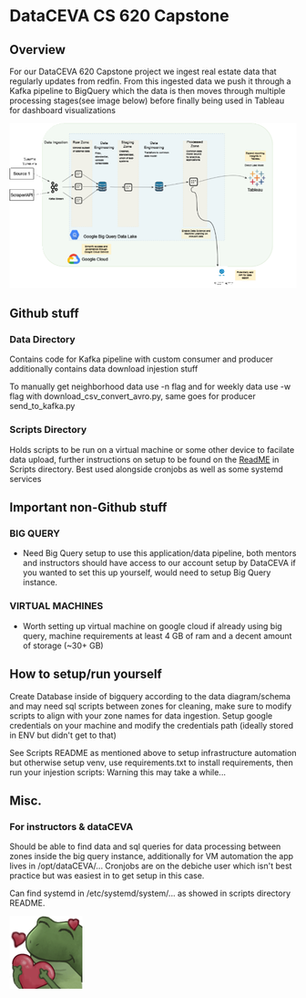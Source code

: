 # DataCEVA CS 620 Capstone 


## Overview
For our DataCEVA 620 Capstone project we ingest real estate data that regularly updates from redfin. From this ingested data we push it through a Kafka pipeline to BigQuery which the data is then moves through multiple processing stages(see image below) before finally being used in Tableau for dashboard visualizations

![Data Diagram](https://github.com/DataCEVA-fall2024/data-ingestion/blob/add_neighborhood_data/Data%20Diagram.png?raw=true)

## Github stuff

### Data Directory
Contains code for Kafka pipeline with custom consumer and producer additionally contains data download injestion stuff

To manually get neighborhood data use -n flag and for weekly data use -w flag with download_csv_convert_avro.py, same goes for producer send_to_kafka.py

### Scripts Directory
Holds scripts to be run on a virtual machine or some other device to facilate data upload, further instructions on setup to be found on the [ReadME](https://github.com/DataCEVA-fall2024/data-ingestion/blob/add_neighborhood_data/scripts/README.md) in Scripts directory. Best used alongside cronjobs as well as some systemd services


## Important non-Github stuff

### BIG QUERY
- Need Big Query setup to use this application/data pipeline, both mentors and instructors should have access to our account setup by DataCEVA if you wanted to set this up yourself, would need to setup Big Query instance.

### VIRTUAL MACHINES
- Worth setting up virtual machine on google cloud if already using big query, machine requirements at least 4 GB of ram and a decent amount of storage (~30+ GB)

## How to setup/run yourself
Create Database inside of bigquery according to the data diagram/schema and may need sql scripts between zones for cleaning, make sure to modify scripts to align with your zone names for data ingestion.
Setup google credentials on your machine and modify the credentials path (ideally stored in ENV but didn't get to that)

See Scripts README as mentioned above to setup infrastructure automation but otherwise setup venv, use requirements.txt to install requirements, then run your injestion scripts: Warning this may take a while...

## Misc.

### For instructors & dataCEVA
Should be able to find data and sql queries for data processing between zones inside the big query instance, additionally for VM automation the app lives in /opt/dataCEVA/...
Cronjobs are on the debiche user which isn't best practice but was easiest in to get setup in this case.

Can find systemd in /etc/systemd/system/... as showed in scripts directory README.

![Bufo Hearts](https://github.com/DataCEVA-fall2024/data-ingestion/blob/add_neighborhood_data/bufo-hearts.png)

